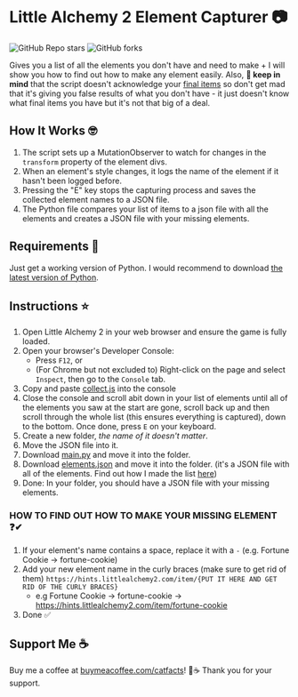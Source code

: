 # Little Alchemy 2 Element Capturer 📷 
![GitHub Repo stars](https://img.shields.io/github/stars/Didward/Little-Alchemy-2) ![GitHub forks](https://img.shields.io/github/forks/Didward/Little-Alchemy-2)



Gives you a list of all the elements you don't have and need to make + I will show you how to find out how to make any element easily. Also, **🔴 keep in mind** that the script doesn't acknowledge your [final items](https://help.littlealchemy2.com/general/item-types#:~:text=They%20can%20be%20unlocked%20by,find%20them%20in%20the%20encyclopedia.) so don't get mad that it's giving you false results of what you don't have - it just doesn't know what final items you have but it's not that big of a deal.

## How It Works 🤓

1. The script sets up a MutationObserver to watch for changes in the `transform` property of the element divs.
2. When an element's style changes, it logs the name of the element if it hasn't been logged before.
3. Pressing the "E" key stops the capturing process and saves the collected element names to a JSON file.
4. The Python file compares your list of items to a json file with all the elements and creates a JSON file with your missing elements.
   
## Requirements 🐍
Just get a working version of Python. I would recommend to download [the latest version of Python](https://www.python.org/downloads/).

## Instructions ⭐

1. Open Little Alchemy 2 in your web browser and ensure the game is fully loaded.
2. Open your browser's Developer Console:
   - Press `F12`, or
   - (For Chrome but not excluded to) Right-click on the page and select `Inspect`, then go to the `Console` tab.
3. Copy and paste [collect.js](https://github.com/Didward/Little-Alchemy-2/blob/bf0b3cd62c5c29e6b54504e6642fadb4989e0b95/collect.js) into the console
4. Close the console and scroll abit down in your list of elements until all of the elements you saw at the start are gone, scroll back up and then scroll through the whole list (this ensures everything is captured), down to the bottom. Once done, press `E` on your keyboard.
5. Create a new folder, *the name of it doesn't matter*.
6. Move the JSON file into it.
7. Download [main.py](https://github.com/Didward/Little-Alchemy-2/blob/bf0b3cd62c5c29e6b54504e6642fadb4989e0b95/main.py) and move it into the folder.
8. Download [elements.json](https://github.com/Didward/Little-Alchemy-2/blob/bf0b3cd62c5c29e6b54504e6642fadb4989e0b95/elements.json) and move it into the folder. (it's a JSON file with all of the elements. Find out how I made the list [here](https://github.com/Didward/Little-Alchemy-2/blob/main/(for%20nerds)%20-%20How%20I%20Got%20All%20The%20Elements.md))
9. Done: In your folder, you should have a JSON file with your missing elements.

### HOW TO FIND OUT HOW TO MAKE YOUR MISSING ELEMENT ❓✔
1. If your element's name contains a space, replace it with a `-` (e.g. Fortune Cookie -> fortune-cookie)
2. Add your new element name in the curly braces (make sure to get rid of them) `https://hints.littlealchemy2.com/item/{PUT IT HERE AND GET RID OF THE CURLY BRACES}`
   - e.g Fortune Cookie -> fortune-cookie -> https://hints.littlealchemy2.com/item/fortune-cookie
4. Done ✅
   
## Support Me ☕
Buy me a coffee at [buymeacoffee.com/catfacts](https://buymeacoffee.com/catfacts)! 💝☕ Thank you for your support.
